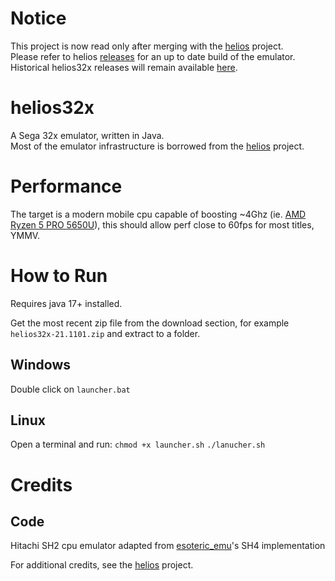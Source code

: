 # Notice

This project is now read only after merging with the [helios](https://github.com/fedex81/helios) project.  
Please refer to helios [releases](https://github.com/fedex81/helios/releases) for an up to date build of the emulator.  
Historical helios32x releases will remain available [here](https://github.com/fedex81/helios32x/releases).

# helios32x

A Sega 32x emulator, written in Java.  
Most of the emulator infrastructure is borrowed from the [helios](https://github.com/fedex81/helios) project.

# Performance

The target is a modern mobile cpu capable of boosting ~4Ghz (ie. [AMD Ryzen 5 PRO 5650U](https://www.amd.com/en/products/apu/amd-ryzen-5-pro-5650u)), this should allow perf close to 60fps for most titles, YMMV.


# How to Run
Requires java 17+ installed.

Get the most recent zip file from the download section,
for example `helios32x-21.1101.zip` and extract to a folder.

## Windows
Double click on `launcher.bat`

## Linux
Open a terminal and run:
`chmod +x launcher.sh`
`./lanucher.sh`

# Credits

## Code

Hitachi SH2 cpu emulator adapted from [esoteric_emu](https://github.com/fedex81/esoteric_emu)'s
SH4 implementation

For additional credits, see the [helios](https://github.com/fedex81/helios/blob/master/CREDITS.md) project.
